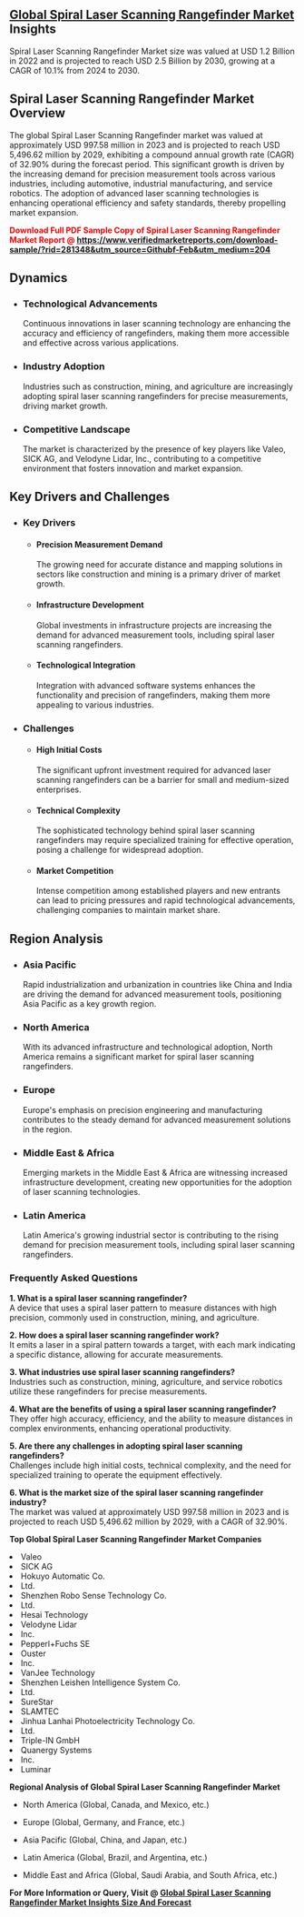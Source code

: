 <h2><a href="https://www.verifiedmarketreports.com/download-sample/?rid=281348&amp;utm_source=Githubf&amp;utm_medium=204" target="_blank">Global Spiral Laser Scanning Rangefinder Market</a> Insights</h2><p>Spiral Laser Scanning Rangefinder Market size was valued at USD 1.2 Billion in 2022 and is projected to reach USD 2.5 Billion by 2030, growing at a CAGR of 10.1% from 2024 to 2030.</p><p> <h2>Spiral Laser Scanning Rangefinder Market Overview</h2> <p>The global Spiral Laser Scanning Rangefinder market was valued at approximately USD 997.58 million in 2023 and is projected to reach USD 5,496.62 million by 2029, exhibiting a compound annual growth rate (CAGR) of 32.90% during the forecast period. This significant growth is driven by the increasing demand for precision measurement tools across various industries, including automotive, industrial manufacturing, and service robotics. The adoption of advanced laser scanning technologies is enhancing operational efficiency and safety standards, thereby propelling market expansion. </p> <p><strong><p><span class=""><span style="color: #ff0000;"><strong>Download Full PDF Sample Copy of Spiral Laser Scanning Rangefinder Market Report</strong> @ </span><a href="https://www.verifiedmarketreports.com/download-sample/?rid=281348&amp;utm_source=Githubf-Feb&amp;utm_medium=204" target="_blank">https://www.verifiedmarketreports.com/download-sample/?rid=281348&amp;utm_source=Githubf-Feb&amp;utm_medium=204</a></span></p></strong></p> <h2>Dynamics</h2> <ul> <li><h3>Technological Advancements</h3> <p>Continuous innovations in laser scanning technology are enhancing the accuracy and efficiency of rangefinders, making them more accessible and effective across various applications. </p> </li> <li><h3>Industry Adoption</h3> <p>Industries such as construction, mining, and agriculture are increasingly adopting spiral laser scanning rangefinders for precise measurements, driving market growth. </p> </li> <li><h3>Competitive Landscape</h3> <p>The market is characterized by the presence of key players like Valeo, SICK AG, and Velodyne Lidar, Inc., contributing to a competitive environment that fosters innovation and market expansion. </p> </li> </ul> <h2>Key Drivers and Challenges</h2> <ul> <li><h3>Key Drivers</h3> <ul> <li><h4>Precision Measurement Demand</h4> <p>The growing need for accurate distance and mapping solutions in sectors like construction and mining is a primary driver of market growth. </p> </li> <li><h4>Infrastructure Development</h4> <p>Global investments in infrastructure projects are increasing the demand for advanced measurement tools, including spiral laser scanning rangefinders. </p> </li> <li><h4>Technological Integration</h4> <p>Integration with advanced software systems enhances the functionality and precision of rangefinders, making them more appealing to various industries. </p> </li> </ul> </li> <li><h3>Challenges</h3> <ul> <li><h4>High Initial Costs</h4> <p>The significant upfront investment required for advanced laser scanning rangefinders can be a barrier for small and medium-sized enterprises. </p> </li> <li><h4>Technical Complexity</h4> <p>The sophisticated technology behind spiral laser scanning rangefinders may require specialized training for effective operation, posing a challenge for widespread adoption. </p> </li> <li><h4>Market Competition</h4> <p>Intense competition among established players and new entrants can lead to pricing pressures and rapid technological advancements, challenging companies to maintain market share. </p> </li> </ul> </li> </ul> <h2>Region Analysis</h2> <ul> <li><h3>Asia Pacific</h3> <p>Rapid industrialization and urbanization in countries like China and India are driving the demand for advanced measurement tools, positioning Asia Pacific as a key growth region. </p> </li> <li><h3>North America</h3> <p>With its advanced infrastructure and technological adoption, North America remains a significant market for spiral laser scanning rangefinders. </p> </li> <li><h3>Europe</h3> <p>Europe's emphasis on precision engineering and manufacturing contributes to the steady demand for advanced measurement solutions in the region. </p> </li> <li><h3>Middle East & Africa</h3> <p>Emerging markets in the Middle East & Africa are witnessing increased infrastructure development, creating new opportunities for the adoption of laser scanning technologies. </p> </li> <li><h3>Latin America</h3> <p>Latin America's growing industrial sector is contributing to the rising demand for precision measurement tools, including spiral laser scanning rangefinders. </p> </li> </ul> <h3>Frequently Asked Questions</h3> <p><strong>1. What is a spiral laser scanning rangefinder?</strong><br> A device that uses a spiral laser pattern to measure distances with high precision, commonly used in construction, mining, and agriculture. </p> <p><strong>2. How does a spiral laser scanning rangefinder work?</strong><br> It emits a laser in a spiral pattern towards a target, with each mark indicating a specific distance, allowing for accurate measurements. </p> <p><strong>3. What industries use spiral laser scanning rangefinders?</strong><br> Industries such as construction, mining, agriculture, and service robotics utilize these rangefinders for precise measurements. </p> <p><strong>4. What are the benefits of using a spiral laser scanning rangefinder?</strong><br> They offer high accuracy, efficiency, and the ability to measure distances in complex environments, enhancing operational productivity. </p> <p><strong>5. Are there any challenges in adopting spiral laser scanning rangefinders?</strong><br> Challenges include high initial costs, technical complexity, and the need for specialized training to operate the equipment effectively. </p> <p><strong>6. What is the market size of the spiral laser scanning rangefinder industry?</strong><br> The market was valued at approximately USD 997.58 million in 2023 and is projected to reach USD 5,496.62 million by 2029, with a CAGR of 32.90%.</p><p><strong>Top Global Spiral Laser Scanning Rangefinder Market Companies</strong></p><div data-test-id=""><p><li>Valeo</li><li> SICK AG</li><li> Hokuyo Automatic Co.</li><li> Ltd.</li><li> Shenzhen Robo Sense Technology Co.</li><li> Ltd.</li><li> Hesai Technology</li><li> Velodyne Lidar</li><li> Inc.</li><li> Pepperl+Fuchs SE</li><li> Ouster</li><li> Inc.</li><li> VanJee Technology</li><li> Shenzhen Leishen Intelligence System Co.</li><li> Ltd.</li><li> SureStar</li><li> SLAMTEC</li><li> Jinhua Lanhai Photoelectricity Technology Co.</li><li>Ltd.</li><li> Triple-IN GmbH</li><li> Quanergy Systems</li><li> Inc.</li><li> Luminar</li></p><div><strong>Regional Analysis of&nbsp;Global Spiral Laser Scanning Rangefinder Market</strong></div><ul><li dir="ltr"><p dir="ltr">North America&nbsp;(Global, Canada, and Mexico, etc.)</p></li><li dir="ltr"><p dir="ltr">Europe (Global, Germany, and France, etc.)</p></li><li dir="ltr"><p dir="ltr">Asia Pacific&nbsp;(Global, China, and Japan, etc.)</p></li><li dir="ltr"><p dir="ltr">Latin America&nbsp;(Global, Brazil, and Argentina, etc.)</p></li><li dir="ltr">Middle East and Africa&nbsp;(Global, Saudi Arabia, and South Africa, etc.)</li></ul><p><strong>For More Information or Query, Visit @&nbsp;</strong><strong><a href="https://www.verifiedmarketreports.com/product/spiral-laser-scanning-rangefinder-market/?utm_source=Githubf&amp;utm_medium=204" target="_blank">Global Spiral Laser Scanning Rangefinder Market Insights Size And Forecast</a></strong></p></div>
